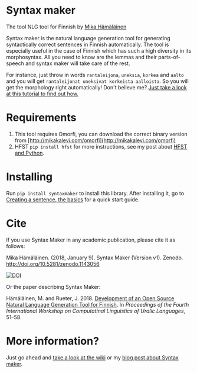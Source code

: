 Syntax maker
=======
The tool NLG tool for Finnish by [Mika Hämäläinen](https://mikakalevi.com)

Syntax maker is the natural language generation tool for generating syntactically correct sentences in Finnish automatically. The tool is especially useful in the case of Finnish which has such a high diversity in its morphosyntax. All you need to know are the lemmas and their parts-of-speech and syntax maker will take care of the rest.

For instance, just throw in words `rantaleijona`, `uneksia`, `korkea` and `aalto` and you will get `rantaleijonat uneksivat korkeista aalloista`. So you will get the morphology right automatically! Don't believe me? [Just take a look at this tutorial to find out how.](https://github.com/mikahama/syntaxmaker/wiki/Creating-a-sentence,-the-basics)


# Requirements
1. This tool requires Omorfi, you can download the correct binary version from [http://mikakalevi.com/omorfi](http://mikakalevi.com/omorfi)
2. HFST `pip install hfst` for more instructions, see my post about [HFST and Python](https://mikalikes.men/using-hfst-on-python/).

# Installing
Run `pip install syntaxmaker` to install this library.
After installing it, go to [Creating a sentence, the basics](https://github.com/DiscoveryGroup/syntaxmaker/wiki/Creating-a-sentence,-the-basics) for a quick start guide.

# Cite

If you use Syntax Maker in any academic publication, please cite it as follows:

Mika Hämäläinen. (2018, January 9). Syntax Maker (Version v1). Zenodo. http://doi.org/10.5281/zenodo.1143056

[![DOI](https://zenodo.org/badge/DOI/10.5281/zenodo.1143056.svg)](https://doi.org/10.5281/zenodo.1143056)

Or the paper describing Syntax Maker:

Hämäläinen, M. and Rueter, J.  2018.  [Development of an Open Source Natural Language Generation Tool for Finnish](http://aclweb.org/anthology/W18-0205).  In *Proceedings of the Fourth International Workshop on Computatinal Linguistics of Uralic Languages*, 51–58.

# More information?

Just go ahead and [take a look at the wiki](https://github.com/mikahama/syntaxmaker/wiki) or my [blog post about Syntax maker](https://mikalikes.men/create-finnish-sentences-computationally-in-python-nlg/).
